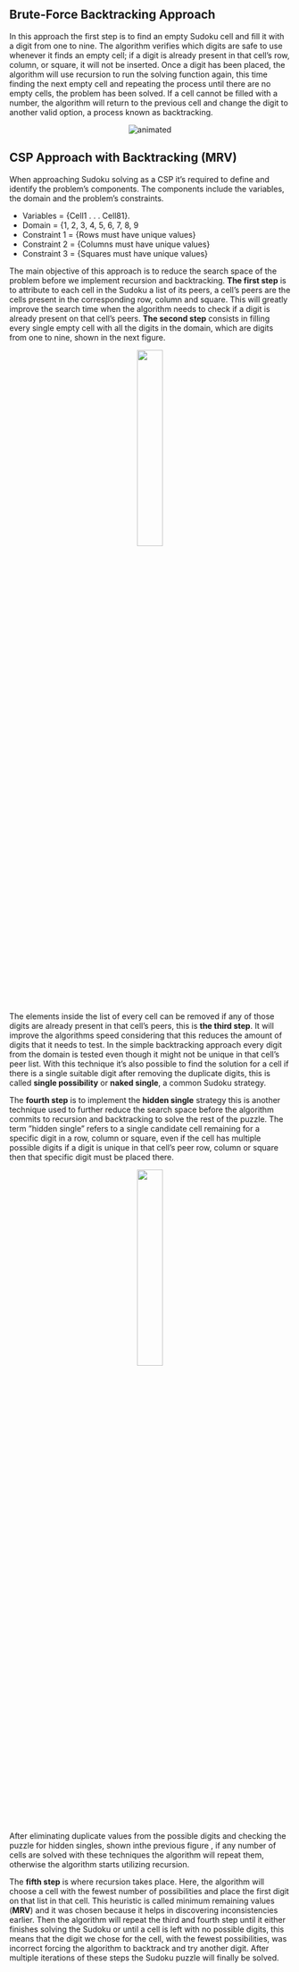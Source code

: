 ## Brute-Force Backtracking Approach

In this approach the first step is to find an empty Sudoku cell and fill it with a digit from one to nine. The algorithm verifies which digits are safe to use whenever it finds an empty
cell; if a digit is already present in that cell’s row, column, or square, it will not be inserted. Once a digit has been placed, the algorithm will use recursion to run the solving function
again, this time finding the next empty cell and repeating the process until there are no empty cells, the problem has been solved. If a cell cannot be filled with a number, the algorithm will return to the previous cell and change the digit to another
valid option, a process known as backtracking.

<p align="center">
  <img src="https://upload.wikimedia.org/wikipedia/commons/8/8c/Sudoku_solved_by_bactracking.gif" alt="animated" />
</p>

## CSP Approach with Backtracking (MRV)

When approaching Sudoku solving as a CSP it’s required to
define and identify the problem’s components. The components
include the variables, the domain and the problem’s constraints.

* Variables = {Cell1 . . . Cell81}. 
* Domain = {1, 2, 3, 4, 5, 6, 7, 8, 9
* Constraint 1 = {Rows must have unique values}
* Constraint 2 = {Columns must have unique values}
* Constraint 3 = {Squares must have unique values}

The main objective of this approach is to reduce the search
space of the problem before we implement recursion and
backtracking. **The first step** is to attribute to each cell in
the Sudoku a list of its peers, a cell’s peers are the cells
present in the corresponding row, column and square. This will
greatly improve the search time when the algorithm needs to
check if a digit is already present on that cell’s peers. **The
second step** consists in filling every single empty cell with all
the digits in the domain, which are digits from one to nine,
shown in the next figure.

<p align="center" width="100%">
    <img width="30%" src="https://user-images.githubusercontent.com/70576587/150957524-1e97744a-2a5c-4bb4-8ba2-4496407006a7.png"> 
</p>

The elements inside the list of every cell can be removed
if any of those digits are already present in that cell’s peers,
this is **the third step**. It will improve the algorithms speed
considering that this reduces the amount of digits that it needs
to test. In the simple backtracking approach every digit from
the domain is tested even though it might not be unique in that
cell’s peer list. With this technique it’s also possible to find
the solution for a cell if there is a single suitable digit after
removing the duplicate digits, this is called **single possibility**
or **naked single**, a common Sudoku strategy.

The **fourth step** is to implement the **hidden single** strategy
this is another technique used to further reduce the search space
before the algorithm commits to recursion and backtracking to
solve the rest of the puzzle. The term ”hidden single” refers to
a single candidate cell remaining for a specific digit in a row,
column or square, even if the cell has multiple possible digits
if a digit is unique in that cell’s peer row, column or square
then that specific digit must be placed there.

<p align="center" width="100%">
    <img width="30%" src="https://user-images.githubusercontent.com/70576587/150958365-f1996032-709a-44b5-a820-f485a7b91341.png"> 
</p>

After eliminating duplicate values from the possible digits
and checking the puzzle for hidden singles, shown inthe previous figure
, if any number of cells are solved with these techniques
the algorithm will repeat them, otherwise the algorithm starts
utilizing recursion.

The **fifth step** is where recursion takes place. Here, the
algorithm will choose a cell with the fewest number of
possibilities and place the first digit on that list in that cell.
This heuristic is called minimum remaining values (**MRV**) and
it was chosen because it helps in discovering inconsistencies
earlier. Then the algorithm will repeat the third and fourth
step until it either finishes solving the Sudoku or until a cell
is left with no possible digits, this means that the digit we
chose for the cell, with the fewest possibilities, was incorrect
forcing the algorithm to backtrack and try another digit. After
multiple iterations of these steps the Sudoku puzzle will finally
be solved.
